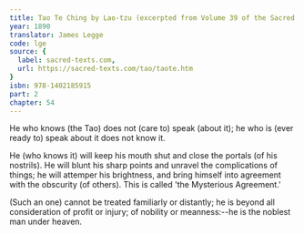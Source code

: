 ```yaml
---
title: Tao Te Ching by Lao-tzu (excerpted from Volume 39 of the Sacred Books of the East.)
year: 1890
translator: James Legge
code: lge
source: {
  label: sacred-texts.com,
  url: https://sacred-texts.com/tao/taote.htm
}
isbn: 978-1402185915
part: 2
chapter: 54
---
```

He who knows (the Tao) does not (care to) speak (about it); he who is (ever ready to) speak about it does not know it. 

He (who knows it) will keep his mouth shut and close the portals (of his nostrils). He will blunt his sharp points and unravel the complications of things; he will attemper his brightness, and bring himself into agreement with the obscurity (of others). This is called 'the Mysterious Agreement.' 

(Such an one) cannot be treated familiarly or distantly; he is beyond all consideration of profit or injury; of nobility or meanness:--he is the noblest man under heaven.